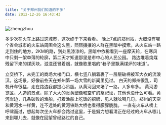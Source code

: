 ```yaml
---
title: "关于郑州我们知道的不多"
date: 2012-12-26 16:43:43
---
```


![](../../../images/2012/zhengzhou.jpg "zhengzhou") 

多少次在火车上路过这城市，这次终于下来看看。 晚上7点的郑州站，大概没有哪个省会城市的火车站周围会这么黑，熙熙攘攘的人群在黑暗中摸索。从火车站一路走到住的地方，2KM的路，到处黑漆漆的，黑暗中依稀看到一座摩天轮，在寒风中只剩一架单薄的轮廓，第二天才知道那里是市中心的人民公园。 路边堆着烧煤残留下来的煤灰块，滋滋还冒着烟，就像歌里唱的“巷子里飘满煤炉的味道”。

立交桥下，未完工的商场大楼门口，横七竖八躺着裹了一层层破棉被军大衣的流浪汉。这场景，好像前些天在郑州第一场大雪的新闻里见过。 白天的郑州很乱，司机开车很猛，走在路边我都提心吊胆。从黄河回来堵了一路，人多车多。 黄河游览区，人造的景点，除了大大的炎黄塑像和空旷的祭祀坛，其他也没什么可看。黄河岸边，几条破败的渔船，打着渔船上吃饭的招牌，见人就吆喝几句。郑州的天空和黄河水一样黄，连不远处的黄河铁路大桥也看得朦朦胧胧。 一直有火车从桥上呼啸而过，想起每次坐火车都会路过这里，于是努力想看清正在经过的火车从哪儿来到哪儿去，就像在回望曾经路过的自己。